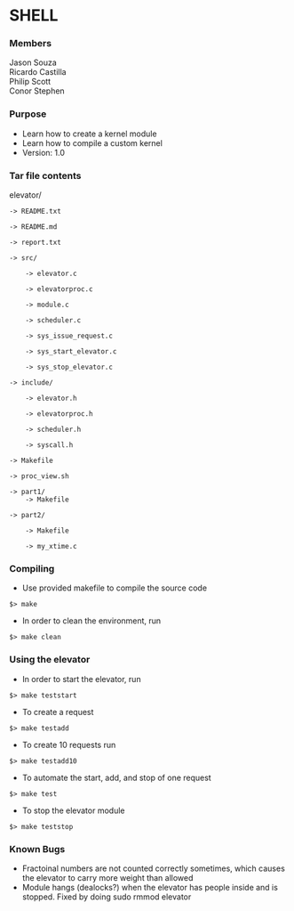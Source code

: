 # SHELL #

### Members ###
Jason Souza<br>
Ricardo Castilla<br>
Philip Scott<br>
Conor Stephen<br>

### Purpose ###
* Learn how to create a kernel module
* Learn how to compile a custom kernel
* Version: 1.0

### Tar file contents ###
elevator/

    -> README.txt

    -> README.md

    -> report.txt

    -> src/

        -> elevator.c

        -> elevatorproc.c

        -> module.c

        -> scheduler.c

        -> sys_issue_request.c

        -> sys_start_elevator.c

        -> sys_stop_elevator.c

    -> include/

        -> elevator.h

        -> elevatorproc.h

        -> scheduler.h

        -> syscall.h

    -> Makefile

    -> proc_view.sh

    -> part1/
        -> Makefile

    -> part2/

        -> Makefile

        -> my_xtime.c

### Compiling ###
* Use provided makefile to compile the source code
```
$> make
```

* In order to clean the environment, run
```
$> make clean
```

### Using the elevator ###
* In order to start the elevator, run
```
$> make teststart
```
* To create a request
```
$> make testadd
```
* To create 10 requests run
```
$> make testadd10
```
* To automate the start, add, and stop of one request
```
$> make test
```
* To stop the elevator module
```
$> make teststop
```

### Known Bugs ###

* Fractoinal numbers are not counted correctly sometimes, which causes
    the elevator to carry more weight than allowed
* Module hangs (dealocks?) when the elevator has people inside and is stopped.
    Fixed by doing sudo rmmod elevator
